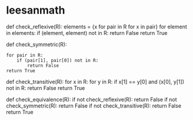 # leesanmath
def check_reflexive(R):
    elements = {x for pair in R for x in pair}
    for element in elements:
        if (element, element) not in R:
            return False
    return True

def check_symmetric(R):

    for pair in R:
        if (pair[1], pair[0]) not in R:
            return False
    return True

def check_transitive(R):
    for x in R:
        for y in R:
            if x[1] == y[0] and (x[0], y[1]) not in R:
                return False
    return True

def check_equivalence(R):
    if not check_reflexive(R):
        return False
    if not check_symmetric(R):
        return False
    if not check_transitive(R):
        return False
    return True
